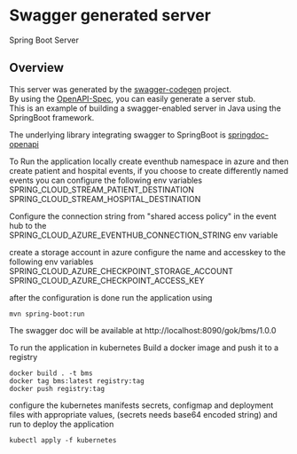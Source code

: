 # Swagger generated server

Spring Boot Server 


## Overview  
This server was generated by the [swagger-codegen](https://github.com/swagger-api/swagger-codegen) project.  
By using the [OpenAPI-Spec](https://github.com/swagger-api/swagger-core), you can easily generate a server stub.  
This is an example of building a swagger-enabled server in Java using the SpringBoot framework.

The underlying library integrating swagger to SpringBoot is [springdoc-openapi](https://github.com/springdoc/springdoc-openapi)

To Run the application locally
create eventhub namespace in azure and then create patient and hospital events, if you choose to create differently named events you can configure the following env variables
SPRING_CLOUD_STREAM_PATIENT_DESTINATION
SPRING_CLOUD_STREAM_HOSPITAL_DESTINATION

Configure the connection string from "shared access policy" in the event hub to the  
SPRING_CLOUD_AZURE_EVENTHUB_CONNECTION_STRING 
env variable

create a storage account in azure
configure the name and accesskey to the following env variables
SPRING_CLOUD_AZURE_CHECKPOINT_STORAGE_ACCOUNT
SPRING_CLOUD_AZURE_CHECKPOINT_ACCESS_KEY

after the configuration is done run the application using
```shell
mvn spring-boot:run
```
The swagger doc will be available at
http://localhost:8090/gok/bms/1.0.0

To run the application in kubernetes 
Build a docker image and push it to a registry
```shell
docker build . -t bms
docker tag bms:latest registry:tag
docker push registry:tag
```
configure the kubernetes manifests secrets, configmap and deployment files with appropriate values, (secrets needs base64 encoded string)
and run to deploy the application

```shell
kubectl apply -f kubernetes
```



